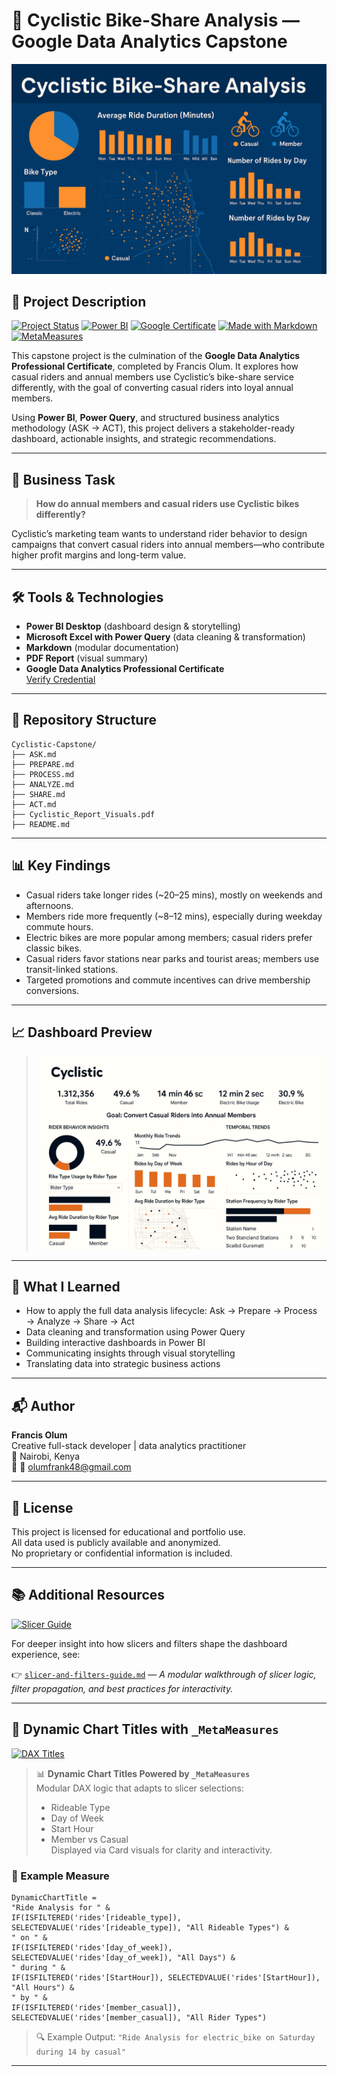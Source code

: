 <!-- Cyclistic README Preview — Updated with _MetaMeasures and Slicer Guide -->

# 🚴 Cyclistic Bike-Share Analysis — Google Data Analytics Capstone

![Cyclistic Bike-Share Analysis Banner](banner-image.png)

## 📘 Project Description

[![Project Status](https://img.shields.io/badge/status-complete-brightgreen)](https://github.com/frankTheCodeBoy/cyclistic-bike-share-analysis/)
[![Power BI](https://img.shields.io/badge/tool-Power%20BI-yellow)](https://powerbi.microsoft.com/)
[![Google Certificate](https://img.shields.io/badge/Google%20Data%20Analytics-Capstone-blue)](https://www.coursera.org/professional-certificates/google-data-analytics)
[![Made with Markdown](https://img.shields.io/badge/documentation-Markdown-blueviolet)](https://www.markdownguide.org/)
[![MetaMeasures](https://img.shields.io/badge/DAX-_MetaMeasures%20Setup-purple)](https://github.com/frankTheCodeBoy/cyclistic-bike-share-analysis#-dynamic-chart-titles-with-_metameasures)

This capstone project is the culmination of the **Google Data Analytics Professional Certificate**, completed by Francis Olum. It explores how casual riders and annual members use Cyclistic’s bike-share service differently, with the goal of converting casual riders into loyal annual members.

Using **Power BI**, **Power Query**, and structured business analytics methodology (ASK → ACT), this project delivers a stakeholder-ready dashboard, actionable insights, and strategic recommendations.

---

## 🎯 Business Task

> **How do annual members and casual riders use Cyclistic bikes differently?**

Cyclistic’s marketing team wants to understand rider behavior to design campaigns that convert casual riders into annual members—who contribute higher profit margins and long-term value.

---

## 🛠️ Tools & Technologies

- **Power BI Desktop** (dashboard design & storytelling)
- **Microsoft Excel with Power Query** (data cleaning & transformation)
- **Markdown** (modular documentation)
- **PDF Report** (visual summary)
- **Google Data Analytics Professional Certificate**  
  [Verify Credential](https://coursera.org/verify/professional-cert/SLZ7ERDFU7TL)

---

## 📁 Repository Structure
```
Cyclistic-Capstone/
├── ASK.md
├── PREPARE.md
├── PROCESS.md
├── ANALYZE.md
├── SHARE.md
├── ACT.md
├── Cyclistic_Report_Visuals.pdf
├── README.md
```
---

## 📊 Key Findings

- Casual riders take longer rides (~20–25 mins), mostly on weekends and afternoons.
- Members ride more frequently (~8–12 mins), especially during weekday commute hours.
- Electric bikes are more popular among members; casual riders prefer classic bikes.
- Casual riders favor stations near parks and tourist areas; members use transit-linked stations.
- Targeted promotions and commute incentives can drive membership conversions.

---

## 📈 Dashboard Preview

> ![Dashboard Preview](screenshots/cyclistic-dashboard.png)

---

## 🧠 What I Learned

- How to apply the full data analysis lifecycle: Ask → Prepare → Process → Analyze → Share → Act
- Data cleaning and transformation using Power Query
- Building interactive dashboards in Power BI
- Communicating insights through visual storytelling
- Translating data into strategic business actions

---

## 📬 Author

**Francis Olum**  
Creative full-stack developer | data analytics practitioner  
📍 Nairobi, Kenya  
🔗 📧 [olumfrank48@gmail.com](mailto:olumfrank48@gmail.com)

---

## 📜 License

This project is licensed for educational and portfolio use.  
All data used is publicly available and anonymized.  
No proprietary or confidential information is included.

---

## 📚 Additional Resources

[![Slicer Guide](https://img.shields.io/badge/guide-slicers%20%26%20filters-blue)](slicer-and-filters-guide.md)

For deeper insight into how slicers and filters shape the dashboard experience, see:

👉 [`slicer-and-filters-guide.md`](docs/slicer-and-filters-guide.md) — *A modular walkthrough of slicer logic, filter propagation, and best practices for interactivity.*

---

## 🧩 Dynamic Chart Titles with `_MetaMeasures`

[![DAX Titles](https://img.shields.io/badge/DAX-dynamic%20titles-orange)](https://dax.guide/)

> 📊 **Dynamic Chart Titles Powered by `_MetaMeasures`**  
> Modular DAX logic that adapts to slicer selections:
> - Rideable Type  
> - Day of Week  
> - Start Hour  
> - Member vs Casual  
> Displayed via Card visuals for clarity and interactivity.

### 🧪 Example Measure

```DAX
DynamicChartTitle = 
"Ride Analysis for " & 
IF(ISFILTERED('rides'[rideable_type]), SELECTEDVALUE('rides'[rideable_type]), "All Rideable Types") & 
" on " & 
IF(ISFILTERED('rides'[day_of_week]), SELECTEDVALUE('rides'[day_of_week]), "All Days") & 
" during " & 
IF(ISFILTERED('rides'[StartHour]), SELECTEDVALUE('rides'[StartHour]), "All Hours") & 
" by " & 
IF(ISFILTERED('rides'[member_casual]), SELECTEDVALUE('rides'[member_casual]), "All Rider Types")
```

> 🔍 Example Output: `"Ride Analysis for electric_bike on Saturday during 14 by casual"`

---
